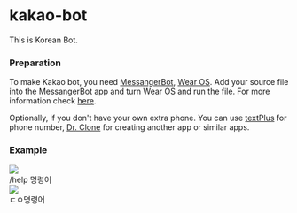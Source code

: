# kakao-bot
This is Korean Bot.

### Preparation ###

To make Kakao bot, you need [MessangerBot](https://play.google.com/store/apps/details?id=com.xfl.kakaotalkbot), [Wear OS](https://play.google.com/store/apps/details?id=com.google.android.wearable.app). Add your source file into the MessangerBot app and turn Wear OS and run the file. For more information check [here](https://cafe.naver.com/msgbot).

Optionally, if you don't have your own extra phone. You can use [textPlus](https://play.google.com/store/apps/details?id=com.gogii.textplus) for phone number, [Dr. Clone](https://play.google.com/store/apps/details?id=com.trendmicro.tmas) for creating another app or similar apps.


### Example ###
<span>
  <image src="/1.png"/>
  <div>/help 명령어</div>
</span>

<span>
  <image src="/2.png"/>
  <div>ㄷㅇ명령어</div>
</span>

